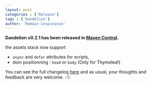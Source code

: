 ```yaml
---
layout: post
categories : ['Release']
tags : ['Dandelion']
author: 'Romain Lespinasse'
---
```

**Dandelion v0.2.1 has been released in [Maven Central](http://search.maven.org/#search%7Cga%7C1%7Cdandelion).**

the assets stack now support
* `async` and `defer` attributes for scripts,
* dom positionning : `head` or `body` (Only for Thymeleaf)

You can see the full changelog [here](/dandelion/changelog.html) and as usual, your thoughts and feedback are very welcome. :-)